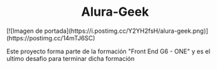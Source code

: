 <h1 align="center">Alura-Geek</h1>
[![Imagen de portada](https://i.postimg.cc/Y2YH2fsH/alura-geek.png)](https://postimg.cc/14mTJ6SC)

Este proyecto forma parte de la formación "Front End G6 - ONE" y es el ultimo desafio para terminar dicha formación
